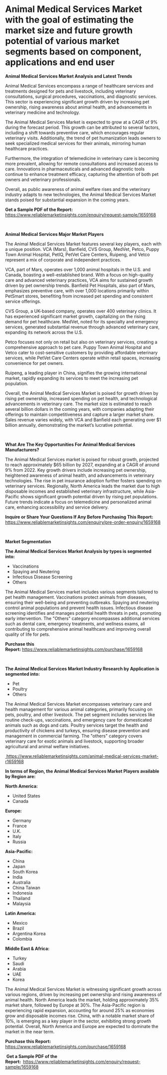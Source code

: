 <p><h1>Animal Medical Services Market with the goal of estimating the market size and future growth potential of various market segments based on component, applications and end user</h1></p><p><strong>Animal Medical Services Market Analysis and Latest Trends</strong></p>
<p><p>Animal Medical Services encompass a range of healthcare services and treatments designed for pets and livestock, including veterinary consultations, surgical procedures, vaccinations, and diagnostic services. This sector is experiencing significant growth driven by increasing pet ownership, rising awareness about animal health, and advancements in veterinary medicine and technology.</p><p>The Animal Medical Services Market is expected to grow at a CAGR of 9% during the forecast period. This growth can be attributed to several factors, including a shift towards preventive care, which encourages regular veterinary visits. Additionally, the trend of pet humanization leads owners to seek specialized medical services for their animals, mirroring human healthcare practices.</p><p>Furthermore, the integration of telemedicine in veterinary care is becoming more prevalent, allowing for remote consultations and increased access to care. Innovations in pharmaceuticals and advanced diagnostic tools continue to enhance treatment efficacy, capturing the attention of both pet owners and veterinary professionals.</p><p>Overall, as public awareness of animal welfare rises and the veterinary industry adapts to new technologies, the Animal Medical Services Market stands poised for substantial expansion in the coming years.</p></p>
<p><strong>Get a Sample PDF of the Report:&nbsp;</strong> <a href="https://www.reliablemarketinsights.com/enquiry/request-sample/1659168?utm_campaign=3718&utm_medium=2&utm_source=Github&utm_content=ia&utm_term=19042025&utm_id=animal-medical-services">https://www.reliablemarketinsights.com/enquiry/request-sample/1659168</a></p>
<p>&nbsp;</p>
<p><strong>Animal Medical Services Major Market Players</strong></p>
<p><p>The Animal Medical Services Market features several key players, each with a unique position. VCA (Mars), Banfield, CVS Group, MedVet, Petco, Puppy Town Animal Hospital, PetIQ, PetVet Care Centers, Ruipeng, and Vetco represent a mix of corporate and independent practices.</p><p>VCA, part of Mars, operates over 1,000 animal hospitals in the U.S. and Canada, boasting a well-established brand. With a focus on high-quality care and advanced veterinary practices, VCA aims for sustained growth driven by pet ownership trends. Banfield Pet Hospitals, also part of Mars, emphasizes preventive care, with over 1,000 locations primarily within PetSmart stores, benefiting from increased pet spending and consistent service offerings.</p><p>CVS Group, a UK-based company, operates over 400 veterinary clinics. It has experienced significant market growth, capitalizing on the rising demand for pet healthcare. MedVet, noted for its specialty and emergency services, generated substantial revenue through advanced veterinary care, expanding its network across the U.S.</p><p>Petco focuses not only on retail but also on veterinary services, creating a comprehensive approach to pet care. Puppy Town Animal Hospital and Vetco cater to cost-sensitive customers by providing affordable veterinary services, while PetVet Care Centers operate within retail spaces, increasing convenience for pet owners.</p><p>Ruipeng, a leading player in China, signifies the growing international market, rapidly expanding its services to meet the increasing pet population.</p><p>Overall, the Animal Medical Services Market is poised for growth driven by rising pet ownership, increased spending on pet health, and technological advancements in veterinary care. The market size is estimated to reach several billion dollars in the coming years, with companies adapting their offerings to maintain competitiveness and capture a larger market share. Sales revenue varies widely, with VCA and Banfield each generating over $1 billion annually, demonstrating the market’s lucrative potential.</p></p>
<p>&nbsp;</p>
<p><strong>What Are The Key Opportunities For Animal Medical Services Manufacturers?</strong></p>
<p><p>The Animal Medical Services market is poised for robust growth, projected to reach approximately $65 billion by 2027, expanding at a CAGR of around 9% from 2022. Key growth drivers include increasing pet ownership, heightened awareness of animal health, and advancements in veterinary technologies. The rise in pet insurance adoption further fosters spending on veterinary services. Regionally, North America leads the market due to high disposable incomes and established veterinary infrastructure, while Asia-Pacific shows significant growth potential driven by rising pet populations. Future trends indicate a focus on telemedicine and personalized animal care, enhancing accessibility and service delivery.</p></p>
<p><strong>Inquire or Share Your Questions If Any Before Purchasing This Report:</strong> <a href="https://www.reliablemarketinsights.com/enquiry/pre-order-enquiry/1659168?utm_campaign=3718&utm_medium=2&utm_source=Github&utm_content=ia&utm_term=19042025&utm_id=animal-medical-services">https://www.reliablemarketinsights.com/enquiry/pre-order-enquiry/1659168</a></p>
<p>&nbsp;</p>
<p><strong>Market Segmentation</strong></p>
<p><strong>The Animal Medical Services Market Analysis by types is segmented into:</strong></p>
<p><ul><li>Vaccinations</li><li>Spaying and Neutering</li><li>Infectious Disease Screening</li><li>Others</li></ul></p>
<p><p>The Animal Medical Services market includes various segments tailored to pet health management. Vaccinations protect animals from diseases, ensuring their well-being and preventing outbreaks. Spaying and neutering control animal populations and prevent health issues. Infectious disease screening identifies and manages potential health threats in pets, promoting early intervention. The "Others" category encompasses additional services such as dental care, emergency treatments, and wellness exams, all contributing to comprehensive animal healthcare and improving overall quality of life for pets.</p></p>
<p><strong>Purchase this Report:&nbsp;</strong><a href="https://www.reliablemarketinsights.com/purchase/1659168?utm_campaign=3718&utm_medium=2&utm_source=Github&utm_content=ia&utm_term=19042025&utm_id=animal-medical-services">https://www.reliablemarketinsights.com/purchase/1659168</a></p>
<p>&nbsp;</p>
<p><strong>The Animal Medical Services Market Industry Research by Application is segmented into:</strong></p>
<p><ul><li>Pet</li><li>Poultry</li><li>Others</li></ul></p>
<p><p>The Animal Medical Services Market encompasses veterinary care and health management for various animal categories, primarily focusing on pets, poultry, and other livestock. The pet segment includes services like routine check-ups, vaccinations, and emergency care for domesticated animals such as dogs and cats. Poultry services target the health and productivity of chickens and turkeys, ensuring disease prevention and management in commercial farming. The "others" category covers veterinary care for exotic animals and livestock, supporting broader agricultural and animal welfare initiatives.</p></p>
<p><a href="https://www.reliablemarketinsights.com/animal-medical-services-market-r1659168?utm_campaign=3718&utm_medium=2&utm_source=Github&utm_content=ia&utm_term=19042025&utm_id=animal-medical-services">&nbsp;https://www.reliablemarketinsights.com/animal-medical-services-market-r1659168</a></p>
<p><strong>In terms of Region, the Animal Medical Services Market Players available by Region are:</strong></p>
<p>
    <p> <strong> North America: </strong>
        <ul>
            <li>United States</li>
            <li>Canada</li>
        </ul>
        </p> 
    <p> <strong> Europe: </strong>
        <ul>
            <li>Germany</li>
            <li>France</li>
            <li>U.K.</li>
            <li>Italy</li>
            <li>Russia</li>
        </ul>
        </p> 
    <p> <strong> Asia-Pacific: </strong>
        <ul>
            <li>China</li>
            <li>Japan</li>
            <li>South Korea</li>
            <li>India</li>
            <li>Australia</li>
            <li>China Taiwan</li>
            <li>Indonesia</li>
            <li>Thailand</li>
            <li>Malaysia</li>
        </ul>
        </p> 
    <p> <strong> Latin America: </strong>
        <ul>
            <li>Mexico</li>
            <li>Brazil</li>
            <li>Argentina Korea</li>
            <li>Colombia</li>
        </ul>
        </p> 
    <p> <strong> Middle East & Africa: </strong>
        <ul>
            <li>Turkey</li>
            <li>Saudi</li>
            <li>Arabia</li>
            <li>UAE</li>
            <li>Korea</li>
        </ul>
    </p>
    </p>
<p><p>The Animal Medical Services Market is witnessing significant growth across various regions, driven by increasing pet ownership and rising awareness of animal health. North America leads the market, holding approximately 35% market share, followed by Europe at 30%. The Asia-Pacific region is experiencing rapid expansion, accounting for around 25% as economies grow and disposable incomes rise. China, with a notable market share of 10%, is emerging as a key player in the sector, exhibiting strong growth potential. Overall, North America and Europe are expected to dominate the market in the near term.</p></p>
<p><strong>Purchase this Report: </strong><a href="https://www.reliablemarketinsights.com/purchase/1659168?utm_campaign=3718&utm_medium=2&utm_source=Github&utm_content=ia&utm_term=19042025&utm_id=animal-medical-services">https://www.reliablemarketinsights.com/purchase/1659168</a></p>
<p>&nbsp;<strong>Get a Sample PDF of the Report:&nbsp;&nbsp;</strong><a href="https://www.reliablemarketinsights.com/enquiry/request-sample/1659168?utm_campaign=3718&utm_medium=2&utm_source=Github&utm_content=ia&utm_term=19042025&utm_id=animal-medical-services">https://www.reliablemarketinsights.com/enquiry/request-sample/1659168</a></p>
<p><strong></strong></p>
<p><p></p><p></p><p></p></p>
